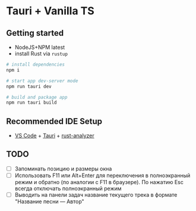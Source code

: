 # Tauri + Vanilla TS

## Getting started

- NodeJS+NPM latest
- install Rust via `rustup`

```bash
# install dependencies
npm i

# start app dev-server mode
npm run tauri dev

# build and package app
npm run tauri build

```


## Recommended IDE Setup

- [VS Code](https://code.visualstudio.com/) + [Tauri](https://marketplace.visualstudio.com/items?itemName=tauri-apps.tauri-vscode) + [rust-analyzer](https://marketplace.visualstudio.com/items?itemName=rust-lang.rust-analyzer)

## TODO
- [ ] Запоминать позицию и размеры окна
- [ ] Использовать F11 или Alt+Enter для переключения в полноэкранный режим и обратно (по аналогии с F11 в браузере). По нажатию Esc всегда отключать полноэкранный режим
- [ ] Выводить на панели задач название текущего трека в формате "Название песни — Автор"